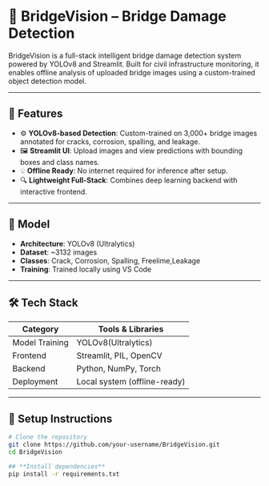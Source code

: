 # 🌉 BridgeVision – Bridge Damage Detection

BridgeVision is a full-stack intelligent bridge damage detection system powered by YOLOv8 and Streamlit. Built for civil infrastructure monitoring, it enables offline analysis of uploaded bridge images using a custom-trained object detection model.

---

## 🚀 Features

- ⚙️ **YOLOv8-based Detection**: Custom-trained on 3,000+ bridge images annotated for cracks, corrosion, spalling, and leakage.
- 🖼️ **Streamlit UI**: Upload images and view predictions with bounding boxes and class names.
- 💡 **Offline Ready**: No internet required for inference after setup.
- 🔍 **Lightweight Full-Stack**: Combines deep learning backend with interactive frontend.

---

## 🧠 Model

- **Architecture**: YOLOv8 (Ultralytics)
- **Dataset**: ~3132 images 
- **Classes**: Crack, Corrosion, Spalling, Freelime,Leakage
- **Training**: Trained locally using VS Code

---

## 🛠️ Tech Stack

| Category         | Tools & Libraries                     |
|------------------|----------------------------------------|
| Model Training   | YOLOv8(Ultralytics) |
| Frontend         | Streamlit, PIL, OpenCV                 |
| Backend          | Python, NumPy, Torch                   |
| Deployment       | Local system (offline-ready)           |

---

## 🔧 Setup Instructions

```bash
# Clone the repository
git clone https://github.com/your-username/BridgeVision.git
cd BridgeVision

## **Install dependencies**
pip install -r requirements.txt
